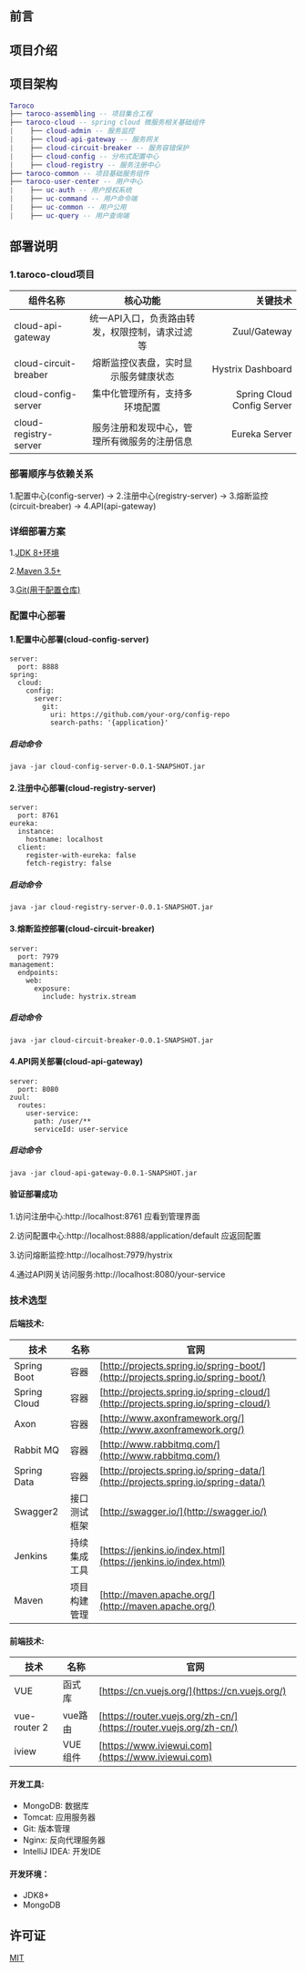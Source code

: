 

## 前言


## 项目介绍

## 项目架构
 
``` lua
Taroco
├── taroco-assembling -- 项目集合工程
├── taroco-cloud -- spring cloud 微服务相关基础组件
|    ├── cloud-admin -- 服务监控
|    ├── cloud-api-gateway -- 服务网关
|    ├── cloud-circuit-breaker -- 服务容错保护
|    ├── cloud-config -- 分布式配置中心
|    ├── cloud-registry -- 服务注册中心
├── taroco-common -- 项目基础服务组件
├── taroco-user-center -- 用户中心
|    ├── uc-auth -- 用户授权系统
|    ├── uc-command -- 用户命令端
|    ├── uc-common -- 用户公用
|    ├── uc-query -- 用户查询端
```
## 部署说明

<!--by lqk -->
### 1.taroco-cloud项目

组件名称|核心功能|关键技术
--|:--:|--:
cloud-api-gateway|统一API入口，负责路由转发，权限控制，请求过滤等  |Zuul/Gateway
cloud-circuit-breaber|熔断监控仪表盘，实时显示服务健康状态|Hystrix Dashboard
cloud-config-server|集中化管理所有，支持多环境配置|Spring Cloud Config Server
cloud-registry-server|服务注册和发现中心，管理所有微服务的注册信息|Eureka Server

### 部署顺序与依赖关系
1.配置中心(config-server) -> 2.注册中心(registry-server) -> 3.熔断监控(circuit-breaber) -> 4.API(api-gateway)

### 详细部署方案
1.[JDK 8+环境](https://www.oracle.com/cn/java/technologies/downloads/) 

2.[Maven 3.5+](https://maven.apache.org/download.cgi)

3.[Git(用于配置仓库)](https://git-scm.com/downloads)

### 配置中心部署

#### 1.配置中心部署(cloud-config-server)
```
server:
  port: 8888
spring:
  cloud:
    config:
      server:
        git:
          uri: https://github.com/your-org/config-repo
          search-paths: '{application}'
```
##### 启动命令
`java -jar cloud-config-server-0.0.1-SNAPSHOT.jar`

#### 2.注册中心部署(cloud-registry-server)
```
server:
  port: 8761
eureka:
  instance:
    hostname: localhost
  client:
    register-with-eureka: false
    fetch-registry: false
```
##### 启动命令
`java -jar cloud-registry-server-0.0.1-SNAPSHOT.jar`

#### 3.熔断监控部署(cloud-circuit-breaker)
```
server:
  port: 7979
management:
  endpoints:
    web:
      exposure:
        include: hystrix.stream
```
##### 启动命令
`java -jar cloud-circuit-breaker-0.0.1-SNAPSHOT.jar`

#### 4.API网关部署(cloud-api-gateway)
```
server:
  port: 8080
zuul:
  routes:
    user-service:
      path: /user/**
      serviceId: user-service
```
##### 启动命令
`java -jar cloud-api-gateway-0.0.1-SNAPSHOT.jar`

#### 验证部署成功
1.访问注册中心:http://localhost:8761 应看到管理界面

2.访问配置中心:http://localhost:8888/application/default 应返回配置

3.访问熔断监控:http://localhost:7979/hystrix

4.通过API网关访问服务:http://localhost:8080/your-service    
<!-- by lqk -->
### 技术选型

#### 后端技术:
技术 | 名称 | 官网
----|------|----
Spring Boot | 容器  | [http://projects.spring.io/spring-boot/](http://projects.spring.io/spring-boot/)
Spring Cloud | 容器  | [http://projects.spring.io/spring-cloud/](http://projects.spring.io/spring-cloud/)
Axon | 容器  | [http://www.axonframework.org/](http://www.axonframework.org/)
Rabbit MQ | 容器  | [http://www.rabbitmq.com/](http://www.rabbitmq.com/)
Spring Data | 容器  | [http://projects.spring.io/spring-data/](http://projects.spring.io/spring-data/)
Swagger2 | 接口测试框架  | [http://swagger.io/](http://swagger.io/)
Jenkins | 持续集成工具  | [https://jenkins.io/index.html](https://jenkins.io/index.html)
Maven | 项目构建管理  | [http://maven.apache.org/](http://maven.apache.org/)

#### 前端技术:
技术 | 名称 | 官网
----|------|----
VUE | 函式库  | [https://cn.vuejs.org/](https://cn.vuejs.org/)
vue-router 2 | vue路由  | [https://router.vuejs.org/zh-cn/](https://router.vuejs.org/zh-cn/)
iview | VUE组件  | [https://www.iviewui.com](https://www.iviewui.com)

#### 开发工具:
- MongoDB: 数据库
- Tomcat: 应用服务器
- Git: 版本管理
- Nginx: 反向代理服务器
- IntelliJ IDEA: 开发IDE

#### 开发环境：
- JDK8+
- MongoDB

## 许可证

[MIT](LICENSE "MIT")
